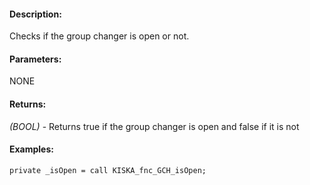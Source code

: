 #### Description:
Checks if the group changer is open or not.

#### Parameters:
NONE

#### Returns:
*(BOOL)* - Returns true if the group changer is open and false if it is not

#### Examples:
```sqf
private _isOpen = call KISKA_fnc_GCH_isOpen;
```

